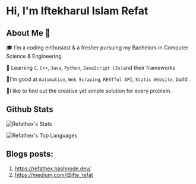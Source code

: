 #                                                                                      Hi, I'm Iftekharul Islam Refat


## About Me 🚀
🎓 I’m a coding enthusiast & a fresher pursuing my Bachelors in Computer Science & Engineering.

🌱 Learning `C`, `C++`, `Java`, `Python`, `JavaScript (Js)`and their frameworks

🌱I'm good at `Automation`, `Web Scraping`,  `RESTful API`, `Static Website`, build .

🌱I like to find out the creative yet simple solution for every problem.
## Github Stats

![Refathex's Stats](https://github-readme-stats.vercel.app/api?username=Refathex&theme=vue-dark&show_icons=true&hide_border=true&count_private=true)

![Refathex's Top Languages](https://github-readme-stats.vercel.app/api/top-langs/?username=Refathex&theme=vue-dark&show_icons=true&hide_border=true&layout=compact)

## Blogs posts:
1) https://refathex.hashnode.dev/
2) https://medium.com/@ifte_refat
